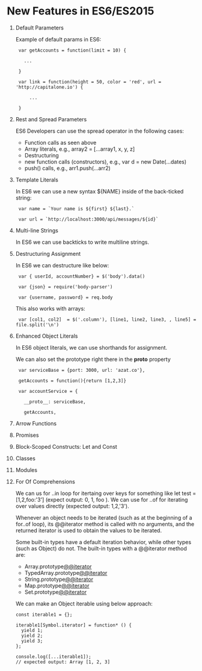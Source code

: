 # New Features in ES6/ES2015
1. Default Parameters

    Example of default params in ES6:
    
        var getAccounts = function(limit = 10) {

          ...

        }

        var link = function(height = 50, color = 'red', url = 'http://capitalone.io') {

            ...

        }
  
2. Rest and Spread Parameters

    ES6 Developers can use the spread operator in the following cases:
    
    * Function calls as seen above
    * Array literals, e.g., array2 = […array1, x, y, z]
    * Destructuring
    * new function calls (constructors), e.g., var d = new Date(…dates)
    * push() calls, e.g., arr1.push(…arr2)

3. Template Literals

    In ES6 we can use a new syntax ${NAME} inside of the back-ticked string:
    
        var name = `Your name is ${first} ${last}.`
    
        var url = `http://localhost:3000/api/messages/${id}`
    
4. Multi-line Strings
    
    In ES6 we can use backticks to write multiline strings.
    
5. Destructuring Assignment

    In ES6 we can destructure like below:
    
        var { userId, accountNumber} = $('body').data() 

        var {json} = require('body-parser')

        var {username, password} = req.body
    
    This also works with arrays:
    
        var [col1, col2]  = $('.column'), [line1, line2, line3, , line5] = file.split('\n')
    
6. Enhanced Object Literals

     In ES6 object literals, we can use shorthands for assignment.
     
     We can also set the prototype right there in the __proto__ property 
     
        var serviceBase = {port: 3000, url: 'azat.co'},
      
        getAccounts = function(){return [1,2,3]}
      
        var accountService = {
      
          __proto__: serviceBase,
      
          getAccounts,
      
7. Arrow Functions
8. Promises
9. Block-Scoped Constructs: Let and Const
10. Classes
11. Modules
12. For Of Comprehensions

    We can us for ..in loop for itertaing over keys for something like let test = [1,2,foo:'3'] (expect output: 0, 1, foo ). We can use for ..of for iterating over values directly (expected output: 1,2,'3').
    
    Whenever an object needs to be iterated (such as at the beginning of a for..of loop), its @@iterator method is called with no arguments, and the returned     iterator is used to obtain the values to be iterated.

    Some built-in types have a default iteration behavior, while other types (such as Object) do not. The built-in types with a @@iterator method are:

    * Array.prototype[@@iterator]()
    * TypedArray.prototype[@@iterator]()
    * String.prototype[@@iterator]()
    * Map.prototype[@@iterator]()
    * Set.prototype[@@iterator]()
    
    We can make an Object iterable using below approach:
    
        const iterable1 = {};

        iterable1[Symbol.iterator] = function* () {
          yield 1;
          yield 2;
          yield 3;
        };

        console.log([...iterable1]);
        // expected output: Array [1, 2, 3]
